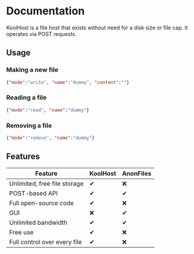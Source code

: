 # Documentation
KoolHost is a file host that exists without need for a disk size or file cap. It operates via POST requests.
## Usage
### Making a new file
```JSON
{"mode":"write", "name":"dummy", "content":""}
```
### Reading a file
```JSON
{"mode":"read", "name":"dummy"}
```
### Removing a file
```JSON
{"mode":"remove", "name":"dummy"}
```
## Features
| Feature | KoolHost      | AnonFiles |
| ----------- | ----------- | ----------- |
| Unlimited, free file storage | ✔ | ❌ |
| POST-based API | ✔ | ✔ |
| Full open-source code | ✔ | ❌ |
| GUI | ❌ | ✔ |
| Unlimited bandwidth | ✔ | ✔ |
| Free use | ✔ | ❌ |
| Full control over every file | ✔ | ❌ |
